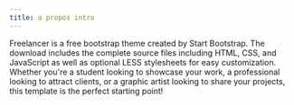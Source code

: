 ```yaml
---
title: a propos intro
---
```

Freelancer is a free bootstrap theme created by Start Bootstrap. The download includes the complete source files including HTML, CSS, and JavaScript as well as optional LESS stylesheets for easy customization.
Whether you're a student looking to showcase your work, a professional looking to attract clients, or a graphic artist looking to share your projects, this template is the perfect starting point! </p>

